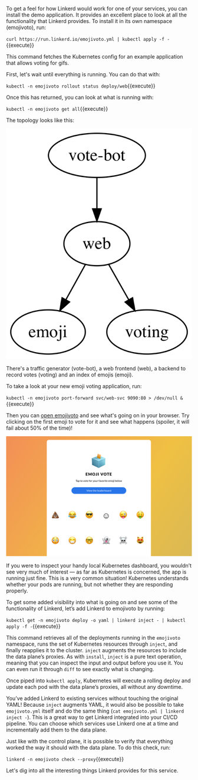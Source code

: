 To get a feel for how Linkerd would work for one of your services, you can
install the demo application. It provides an excellent place to look at all
the functionality that Linkerd provides. To install it in its own namespace
(emojivoto), run:

`curl https://run.linkerd.io/emojivoto.yml | kubectl apply -f -`{{execute}}

This command fetches the Kubernetes config for an example application that
allows voting for gifs.

First, let's wait until everything is running. You can do that with:

`kubectl -n emojivoto rollout status deploy/web`{{execute}}

Once this has returned, you can look at what is running with:

`kubectl -n emojivoto get all`{{execute}}

The topology looks like this:

![emojivoto topology](assets/topology.png)

There's a traffic generator (vote-bot), a web frontend (web), a backend to
record votes (voting) and an index of emojis (emoji).

To take a look at your new emoji voting application, run:

`kubectl -n emojivoto port-forward svc/web-svc 9090:80 > /dev/null &`{{execute}}

Then you can [open emojivoto](https://[[HOST_SUBDOMAIN]]-9091-[[KATACODA_HOST]].environments.katacoda.com/)
and see what's going on in your browser. Try clicking on the first emoji to vote
for it and see what happens (spoiler, it will fail about 50% of the time)!

![emojivoto](assets/emojivoto.png)

If you were to inspect your handy local Kubernetes dashboard, you wouldn’t see
very much of interest — as far as Kubernetes is concerned, the app is running
just fine. This is a very common situation! Kubernetes understands whether your
pods are running, but not whether they are responding properly.

To get some added visibility into what is going on and see some of the functionality of Linkerd, let’s add Linkerd to emojivoto by running:

`kubectl get -n emojivoto deploy -o yaml | linkerd inject - | kubectl apply -f -`{{execute}}

This command retrieves all of the deployments running in the `emojivoto`
namespace, runs the set of Kubernetes resources through `inject`, and finally
reapplies it to the cluster. `inject` augments the resources to include the
data plane’s proxies. As with `install`, `inject` is a pure text operation,
meaning that you can inspect the input and output before you use it. You can
even run it through `diff` to see exactly what is changing.

Once piped into `kubectl apply`, Kubernetes will execute a rolling deploy and
update each pod with the data plane’s proxies, all without any downtime.

You’ve added Linkerd to existing services without touching the original YAML!
Because `inject` augments YAML, it would also be possible to take
`emojivoto.yml` itself and do the same thing (`cat emojivoto.yml | linkerd inject -`).
This is a great way to get Linkerd integrated into your CI/CD pipeline. You can choose which services use Linkerd one at a time and incrementally add them to the data plane.

Just like with the control plane, it is possible to verify that everything
worked the way it should with the data plane. To do this check, run:

`linkerd -n emojivoto check --proxy`{{execute}}

Let's dig into all the interesting things Linkerd provides for this service.
